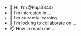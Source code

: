 - 👋 Hi, I’m @Raja3344r
- 👀 I’m interested in ...
- 🌱 I’m currently learning ...
- 💞️ I’m looking to collaborate on ...
- 📫 How to reach me ...

<!---
Raja3344r/Raja3344r is a ✨ special ✨ repository because its `README.md` (this file) appears on your GitHub profile.
You can click the Preview link to take a look at your changes.
--->

